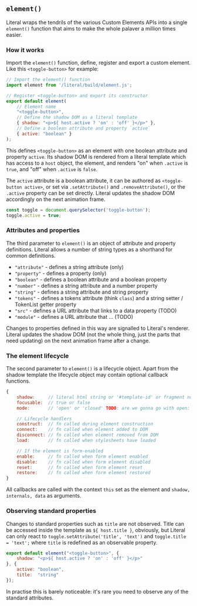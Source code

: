 
## `element()`

Literal wraps the tendrils of the various Custom Elements APIs into a single
`element()` function that aims to make the whole palaver a million times easier.

### How it works

Import the `element()` function, define, register and export a custom element.
Like this `<toggle-button>` for example:

```js
// Import the element() function
import element from '/literal/build/element.js';

// Register <toggle-button> and export its constructor
export default element(
    // Element name
    "<toggle-button>",
    // Define the shadow DOM as a literal template
    { shadow: "<p>${ host.active ? 'on' : 'off' }</p>" },
    // Define a boolean attribute and property `active`
    { active: "boolean" }
);
```

This defines `<toggle-button>` as an element with one boolean attribute and
property `active`. Its shadow DOM is rendered from a literal template which has
access to a `host` object, the element, and renders "on" when `.active` is
`true`, and "off" when `.active` is `false`.

The `active` attribute is a boolean attribute, it can be authored as
`<toggle-button active>`, or set via `.setAttribute()` and `.removeAttribute()`,
or the `.active` property can be set directly. Literal updates the shadow DOM
accordingly on the next animation frame.

```js
const toggle = document.querySelector('toggle-button');
toggle.active = true;
```

### Attributes and properties

The third parameter to `element()` is an object of attribute and property
definitions. Literal allows a number of string types as a shorthand for common
definitions.

- `"attribute"` - defines a string attribute (only)
- `"property"` - defines a property (only)
- `"boolean"` - defines a boolean attribute and a boolean property
- `"number"` - defines a string attribute and a number property
- `"string"` - defines a string attribute and string property
- `"tokens"` - defines a tokens attribute (think `class`) and a string setter / TokenList getter property
- `"src"`    - defines a URL attribute that links to a data property (TODO)
- `"module"` - defines a URL attribute that ... (TODO)

Changes to properties defined in this way are signalled to Literal's renderer.
Literal updates the shadow DOM (not the whole thing, just the parts that need
updating) on the next animation frame after a change.


### The element lifecycle

The second parameter to `element()` is a lifecycle object. Apart from the shadow
template the lifecycle object may contain optional callback functions.

```js
{
    shadow:     // literal html string or '#template-id' or fragment node
    focusable:  // true or false
    mode:       // 'open' or 'closed' TODO: are we gonna go with open: true?

    // Lifecycle handlers
    construct:  // fn called during element construction
    connect:    // fn called when element added to DOM
    disconnect: // fn called when element removed from DOM
    load:       // fn called when stylesheets have loaded

    // If the element is form-enabled
    enable:     // fn called when form element enabled
    disable:    // fn called when form element disabled
    reset:      // fn called when form element reset
    restore:    // fn called when form element restored
}
```

All callbacks are called with the context `this` set as the element and
`shadow, internals, data` as arguments.


### Observing standard properties

Changes to standard properties such as `title` are not observed. Title can be
accessed inside the template as `${ host.title }`, obviously, but Literal can
only react to `toggle.setAttribute('title', 'text')` and `toggle.title = 'text';`
where `title` is redefined as an observable property.

```js
export default element("<toggle-button>", {
    shadow: "<p>${ host.active ? 'on' : 'off' }</p>"
}, {
    active: "boolean",
    title:  "string"
});
```

In practise this is barely noticeable: it's rare you need to observe any of the
standard attributes.

